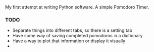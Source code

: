 My first attempt at writing Python software. 
A simple Pomodoro Timer.

### TODO ###
- Separate things into different tabs, so there is a setting tab
- Have some way of saving completed pomodoros in a dictionary
- Have a way to plot that information or display it visually
- 
